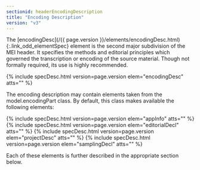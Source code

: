 ```yaml
---
sectionid: headerEncodingDescription
title: "Encoding Description"
version: "v3"
---
```




The [encodingDesc](/{{ page.version }}/elements/encodingDesc.html){:.link_odd_elementSpec} element is the second major subdivision of the MEI
header. It specifies the methods and editorial principles which governed the transcription
or
encoding of the source material. Though not formally required, its use is highly
recommended.



{% include specDesc.html version=page.version elem="encodingDesc" atts="" %}



The encoding description may contain elements taken from the model.encodingPart class.
By
default, this class makes available the following elements:



{% include specDesc.html version=page.version elem="appInfo" atts="" %}
{% include specDesc.html version=page.version elem="editorialDecl" atts="" %}
{% include specDesc.html version=page.version elem="projectDesc" atts="" %}
{% include specDesc.html version=page.version elem="samplingDecl" atts="" %}



Each of these elements is further described in the appropriate section below.





